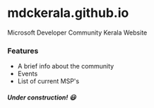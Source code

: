 # mdckerala.github.io
Microsoft Developer Community Kerala Website

### Features
* A brief info about the community
* Events
* List of current MSP's

##### Under construction! :smiley:
